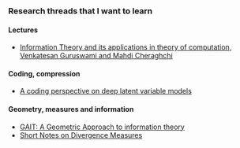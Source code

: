 ### Research threads that I want to learn

#### Lectures
- [Information Theory and its applications in theory of computation, Venkatesan Guruswami and Mahdi Cheraghchi](http://www.cs.cmu.edu/~venkatg/teaching/ITCS-spr2013/)

#### Coding, compression
- [A coding perspective on deep latent variable models](https://hdl.handle.net/11245.1/2d6e0b96-90d3-4683-bbbe-00d2a7f1dd54)

#### Geometry, measures and information
- [GAIT: A Geometric Approach to information theory](http://proceedings.mlr.press/v108/posada20a/posada20a.pdf)
- [Short Notes on Divergence Measures](https://danilorezende.com/wp-content/uploads/2018/07/divergences.pdf)
